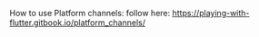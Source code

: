 How to use Platform channels:
follow here: https://playing-with-flutter.gitbook.io/platform_channels/
